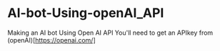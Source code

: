 # AI-bot-Using-openAI_API
Making an AI bot Using Open AI API
You'll need to get an APIkey from (openAI)[https://openai.com/]
